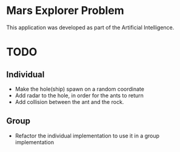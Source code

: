 # Mars Explorer Problem

This application was developed as part of the Artificial Intelligence.

# TODO

## Individual

- Make the hole(ship) spawn on a random coordinate
- Add radar to the hole, in order for the ants to return
- Add collision between the ant and the rock.


## Group

- Refactor the individual implementation to use it in a group implementation
